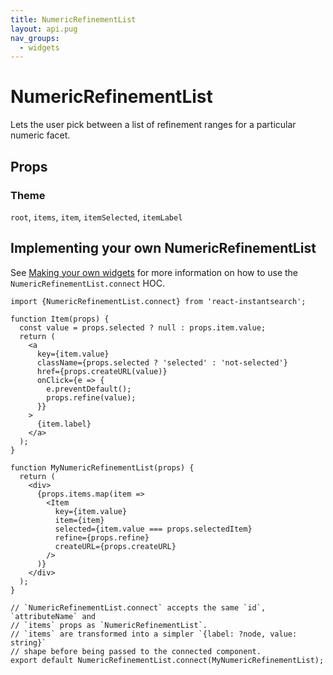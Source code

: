 ```yaml
---
title: NumericRefinementList
layout: api.pug
nav_groups:
  - widgets
---
```


# NumericRefinementList

Lets the user pick between a list of refinement ranges for a particular numeric facet.

## Props

<!-- props default ./index.js -->

### Theme

`root`, `items`, `item`, `itemSelected`, `itemLabel`

## Implementing your own NumericRefinementList

See [Making your own widgets](../Customization.md) for more information on how to use the `NumericRefinementList.connect` HOC.

```
import {NumericRefinementList.connect} from 'react-instantsearch';

function Item(props) {
  const value = props.selected ? null : props.item.value;
  return (
    <a
      key={item.value}
      className={props.selected ? 'selected' : 'not-selected'}
      href={props.createURL(value)}
      onClick={e => {
        e.preventDefault();
        props.refine(value);
      }}
    >
      {item.label}
    </a>
  );
}

function MyNumericRefinementList(props) {
  return (
    <div>
      {props.items.map(item =>
        <Item
          key={item.value}
          item={item}
          selected={item.value === props.selectedItem}
          refine={props.refine}
          createURL={props.createURL}
        />
      )}
    </div>
  );
}

// `NumericRefinementList.connect` accepts the same `id`, `attributeName` and
// `items` props as `NumericRefinementList`.
// `items` are transformed into a simpler `{label: ?node, value: string}`
// shape before being passed to the connected component.
export default NumericRefinementList.connect(MyNumericRefinementList);
```
